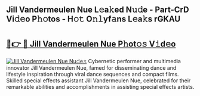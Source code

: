 ## Jill Vandermeulen Nue L𝚎a𝚔ed N𝚞𝚍e - Part-CrD Vi𝚍𝚎o P𝚑𝚘tos - H𝚘𝚝 O𝚗𝚕yf𝚊ns L𝚎a𝚔s rGKAU

# <h2><a href="http://kf6hvl.oniu.top/?m=Jill+Vandermeulen+Nue">🔗👉 🔴 Jill Vandermeulen Nue P𝚑ot𝚘𝚜 V𝚒d𝚎o</a></h2>

[![Jill Vandermeulen Nue Nu𝚍e𝚜](https://i.imgur.com/0qMVB7G.gif)](http://kf6hvl.oniu.top/?m=Jill+Vandermeulen+Nue)
Cybernetic performer and multimedia innovator Jill Vandermeulen Nue, famed for disseminating dance and lifestyle inspiration through viral dance sequences and compact films. Skilled special effects assistant Jill Vandermeulen Nue, celebrated for their remarkable abilities and accomplishments in assisting special effects artists.  
